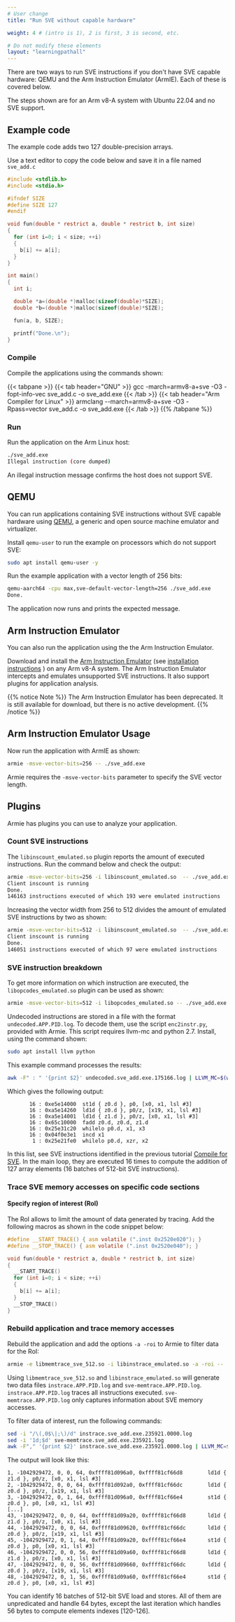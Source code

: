 ```yaml
---
# User change
title: "Run SVE without capable hardware"

weight: 4 # (intro is 1), 2 is first, 3 is second, etc.

# Do not modify these elements
layout: "learningpathall"
---
```


There are two ways to run SVE instructions if you don't have SVE capable hardware: QEMU and the Arm Instruction Emulator (ArmIE). Each of these is covered below. 

The steps shown are for an Arm v8-A system with Ubuntu 22.04 and no SVE support. 

## Example code

The example code adds two 127 double-precision arrays.

Use a text editor to copy the code below and save it in a file named `sve_add.c`

```c  { line_numbers = "true" }
#include <stdlib.h>
#include <stdio.h>

#ifndef SIZE
#define SIZE 127
#endif

void fun(double * restrict a, double * restrict b, int size)
{
  for (int i=0; i < size; ++i)
  {
    b[i] += a[i];
  }
}

int main() 
{
  int i;

  double *a=(double *)malloc(sizeof(double)*SIZE);
  double *b=(double *)malloc(sizeof(double)*SIZE);

  fun(a, b, SIZE);

  printf("Done.\n");
}
```

### Compile

Compile the applications using the commands shown:

{{< tabpane >}}
  {{< tab header="GNU" >}}
  gcc -march=armv8-a+sve -O3 -fopt-info-vec sve_add.c -o sve_add.exe
  {{< /tab >}}
  {{< tab header="Arm Compiler for Linux" >}}
  armclang --march=armv8-a+sve -O3 -Rpass=vector sve_add.c -o sve_add.exe
  {{< /tab >}}
{{% /tabpane %}}

### Run

Run the application on the Arm Linux host:

```bash {  command_line="user@localhost | 2"  }
./sve_add.exe
Illegal instruction (core dumped)
```

An illegal instruction message confirms the host does not support SVE. 

## QEMU 

You can run applications containing SVE instructions without SVE capable hardware using [QEMU](https://www.qemu.org/), a generic and open source machine emulator and virtualizer.

Install `qemu-user` to run the example on processors which do not support SVE:

```bash {  command_line="user@localhost" }
sudo apt install qemu-user -y
```
Run the example application with a vector length of 256 bits:

```bash {  command_line="user@localhost | 2"  }
qemu-aarch64 -cpu max,sve-default-vector-length=256 ./sve_add.exe 
Done.
```

The application now runs and prints the expected message.

## Arm Instruction Emulator

You can also run the application using the the Arm Instruction Emulator.

Download and install the [Arm Instruction Emulator](https://developer.arm.com/downloads/-/arm-instruction-emulator) (see [installation instructions](/install-guides/armie) ) on any Arm v8-A system. The Arm Instruction Emulator intercepts and emulates unsupported SVE instructions. It also support plugins for application analysis.

{{% notice Note %}}
The Arm Instruction Emulator has been deprecated. It is still available for download, but there is no active development. 
{{% /notice %}}

## Arm Instruction Emulator Usage

Now run the application with ArmIE as shown:

```bash {  command_line="user@localhost" }
armie -msve-vector-bits=256 -- ./sve_add.exe
```
Armie requires the `-msve-vector-bits` parameter to specify the SVE vector length.

## Plugins
Armie has plugins you can use to analyze your application.

### Count SVE instructions

The `libinscount_emulated.so` plugin reports the amount of executed instructions. Run the command below and check the output:

```bash {  command_line="user@localhost | 2-4"  }
armie -msve-vector-bits=256 -i libinscount_emulated.so  -- ./sve_add.exe
Client inscount is running
Done.
146163 instructions executed of which 193 were emulated instructions
```

Increasing the vector width from 256 to 512 divides the amount of emulated SVE instructions by two as shown:

```bash {  command_line="user@localhost | 2-4"  }
armie -msve-vector-bits=512 -i libinscount_emulated.so  -- ./sve_add.exe
Client inscount is running
Done.
146051 instructions executed of which 97 were emulated instructions
```

### SVE instruction breakdown

To get more information on which instruction are executed, the `libopcodes_emulated.so` plugin can be used as shown:

```bash {  command_line="user@localhost" }
armie -msve-vector-bits=512 -i libopcodes_emulated.so -- ./sve_add.exe
```

Undecoded instructions are stored in a file with the format `undecoded.APP.PID.log`. To decode them, use the script `enc2instr.py`, provided with Armie. 
This script requires llvm-mc and python 2.7. Install, using the command shown:

```bash {  command_line="user@localhost" }
sudo apt install llvm python
```

This example command processes the results:

```bash {  command_line="user@localhost" }
awk -F" : " '{print $2}' undecoded.sve_add.exe.175166.log | LLVM_MC=$(which llvm-mc) ./enc2instr.py | awk -F" : " '{print $2}' > decoded.log && paste undecoded.sve_add.exe.175166.log decoded.log
```

Which gives the following output:

```output
       16 : 0xe5e14000  st1d { z0.d }, p0, [x0, x1, lsl #3]
       16 : 0xa5e14260  ld1d { z0.d }, p0/z, [x19, x1, lsl #3]
       16 : 0xa5e14001  ld1d { z1.d }, p0/z, [x0, x1, lsl #3]
       16 : 0x65c10000  fadd z0.d, z0.d, z1.d
       16 : 0x25e31c20  whilelo p0.d, x1, x3
       16 : 0x04f0e3e1  incd x1
        1 : 0x25e21fe0  whilelo p0.d, xzr, x2
```

In this list, see SVE instructions identified in the previous tutorial  [Compile for SVE](/learning-paths/servers-and-cloud-computing/sve/sve_compile/). In the main loop, they are executed 16 times to compute the addition of 127 array elements (16 batches of 512-bit SVE instructions).

### Trace SVE memory accesses on specific code sections

#### Specify region of interest (RoI)

The RoI allows to limit the amount of data generated by tracing. Add the following macros as shown in the code snippet below:

```c  { line_numbers="true",highlight_lines="1,2,6,11" }
#define __START_TRACE() { asm volatile (".inst 0x2520e020"); }
#define __STOP_TRACE() { asm volatile (".inst 0x2520e040"); }

void fun(double * restrict a, double * restrict b, int size)
{
  __START_TRACE()
  for (int i=0; i < size; ++i)
  {
    b[i] += a[i];
  }
  __STOP_TRACE()
}
```

### Rebuild application and trace memory accesses

Rebuild the application and add the options `-a -roi` to Armie to filter data for the RoI:

```bash {  command_line="user@localhost" }
armie -e libmemtrace_sve_512.so -i libinstrace_emulated.so -a -roi -- ./sve_add.exe
```

Using `libmemtrace_sve_512.so` and `libinstrace_emulated.so` will generate two data files `instrace.APP.PID.log` and `sve-memtrace.APP.PID.log`. `instrace.APP.PID.log` traces all instructions executed. `sve-memtrace.APP.PID.log` only captures information about SVE memory accesses.

To filter data of interest, run the following commands:

```bash {  command_line="user@localhost" }
sed -i "/\(,0$\|;\)/d" instrace.sve_add.exe.235921.0000.log
sed -i '1d;$d' sve-memtrace.sve_add.exe.235921.log
awk -F"," '{print $2}' instrace.sve_add.exe.235921.0000.log | LLVM_MC=$(which llvm-mc) ./enc2instr.py | awk -F" : " '{print $2}' > mem.log && paste sve-memtrace.sve_add.exe.235921.log mem.log
```

The output will look like this:

```output
1, -1042929472, 0, 0, 64, 0xffff81d096a0, 0xffff81cf66d8        ld1d { z1.d }, p0/z, [x0, x1, lsl #3]
2, -1042929472, 0, 0, 64, 0xffff81d092a0, 0xffff81cf66dc        ld1d { z0.d }, p0/z, [x19, x1, lsl #3]
3, -1042929472, 0, 1, 64, 0xffff81d096a0, 0xffff81cf66e4        st1d { z0.d }, p0, [x0, x1, lsl #3]
[...]
43, -1042929472, 0, 0, 64, 0xffff81d09a20, 0xffff81cf66d8       ld1d { z1.d }, p0/z, [x0, x1, lsl #3]
44, -1042929472, 0, 0, 64, 0xffff81d09620, 0xffff81cf66dc       ld1d { z0.d }, p0/z, [x19, x1, lsl #3]
45, -1042929472, 0, 1, 64, 0xffff81d09a20, 0xffff81cf66e4       st1d { z0.d }, p0, [x0, x1, lsl #3]
46, -1042929472, 0, 0, 56, 0xffff81d09a60, 0xffff81cf66d8       ld1d { z1.d }, p0/z, [x0, x1, lsl #3]
47, -1042929472, 0, 0, 56, 0xffff81d09660, 0xffff81cf66dc       ld1d { z0.d }, p0/z, [x19, x1, lsl #3]
48, -1042929472, 0, 1, 56, 0xffff81d09a60, 0xffff81cf66e4       st1d { z0.d }, p0, [x0, x1, lsl #3]
```

You can identify 16 batches of 512-bit SVE load and stores. All of them are unpredicated and handle 64 bytes, except the last iteration which handles 56 bytes to compute elements indexes [120-126].
